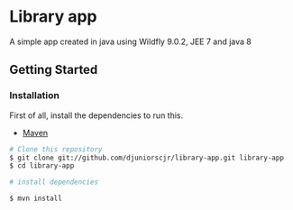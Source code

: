 # Library app
A simple app created in java using Wildfly 9.0.2, JEE 7 and java 8

## Getting Started

### Installation

First of all, install the dependencies to run this.

- [Maven](https://maven.apache.org/)


```sh
# Clone this repository
$ git clone git://github.com/djuniorscjr/library-app.git library-app
$ cd library-app

# install dependencies

$ mvn install

```
